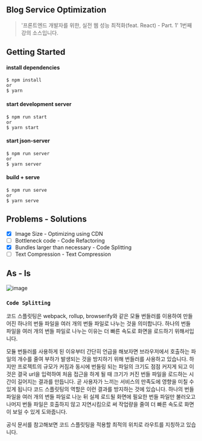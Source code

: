 ## Blog Service Optimization

> '프론트엔드 개발자를 위한, 실전 웹 성능 최적화(feat. React) - Part. 1' 1번째 강의 소스입니다.

## Getting Started

#### install dependencies

```
$ npm install
or
$ yarn
```

#### start development server

```
$ npm run start
or
$ yarn start
```

#### start json-server

```
$ npm run server
or
$ yarn server
```

#### build + serve

```
$ npm run serve
or
$ yarn serve
```

## Problems - Solutions

- [x] Image Size - Optimizing using CDN
- [ ] Bottleneck code - Code Refactoring
- [x] Bundles larger than necessary - Code Splitting
- [ ] Text Compression - Text Compression

## As - Is

![image](https://github.com/performance-lecture/lecture-1/assets/90181028/80c6f5fa-aa04-4ce3-ac0e-ca3c48d7348f)

### `Code Splitting`

코드 스플릿팅은 webpack, rollup, browserify와 같은 모듈 번들러를 이용하여 만들어진 하나의 번들 파일을 여러 개의 번들 파일로 나누는 것을 의미합니다. 하나의 번들 파일을 여러 개의 번들 파일로 나누는 이유는 더 빠른 속도로 화면을 로드하기 위해서입니다.

모듈 번들러를 사용하게 된 이유부터 간단히 언급을 해보자면 브라우저에서 호출하는 파일의 개수를 줄여 부하가 발생되는 것을 방지하기 위해 번들러를 사용하고 있습니다.
하지만 프로젝트의 규모가 커짐과 동시에 번들링 되는 파일의 크기도 점점 커지게 되고 이것은 결국 url을 입력하여 처음 접근을 하게 될 때 크기가 커진 번들 파일을 로드하는 시간이 길어지는 결과를 만듭니다.
곧 사용자가 느끼는 서비스의 만족도에 영향을 미칠 수 있게 됩니다
코드 스플릿팅의 역할은 이런 결과를 방지하는 것에 있습니다.
하나의 번들 파일을 여러 개의 번들 파일로 나눈 뒤 실제 로드될 화면에 필요한 번들 파일만 불러오고 나머지 번들 파일은 호출하지 않고 지연시킴으로 써 작업량을 줄여 더 빠른 속도로 화면이 보일 수 있게 도와줍니다.

공식 문서를 참고해보면 코드 스플릿팅을 적용할 최적의 위치로 라우트를 지칭하고 있습니다.
